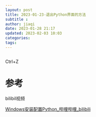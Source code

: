 ```yaml
---
layout: post
title: 2023-01-23-退出Python界面的方法
subtitle :
author: jiaqi
date: 2023-01-28 21:17
updated: 2023-02-03 10:03
categories: 
tags:
---
```

```toc
```


Ctrl+Z

# 参考
bilibil视频

[Windows安装配置Python_哔哩哔哩_bilibili](https://www.bilibili.com/video/BV1P5411W7g5/?p=2&vd_source=8136950c9f4c52a778bfe698bf911c94)